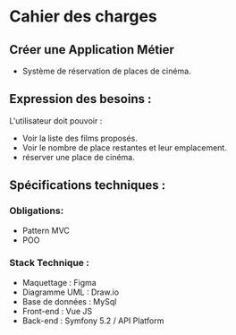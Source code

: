 # Cahier des charges 

## Créer une Application Métier 
- Système de réservation de places de cinéma.

## Expression des besoins :
L'utilisateur doit pouvoir : 

- Voir la liste des films proposés.
- Voir le nombre de place restantes et leur emplacement.
- réserver une place de cinéma. 

## Spécifications techniques : 

### Obligations:
- Pattern MVC 
- POO

### Stack Technique :
- Maquettage : Figma
- Diagramme UML : Draw.io
- Base de données : MySql
- Front-end : Vue JS
- Back-end : Symfony 5.2 / API Platform